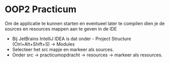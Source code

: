 # OOP2 Practicum
Om de applicatie te kunnen starten en eventueel later te compilen dien je de sources en resources mappen aan te geven in de IDE
- Bij JetBrains IntelliJ IDEA is dat onder - Project Structure (Ctrl+Alt+Shift+S) -> Modules
- Selecteer het src mapje en markeer als sources.
- Onder src -> practicumopdracht -> resources -> markeer als resources.